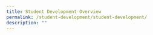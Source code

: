 ```yaml
---
title: Student Development Overview
permalink: /student-development/student-development/
description: ""
---
```


